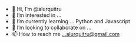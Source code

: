 - 👋 Hi, I’m @alurquitru
- 👀 I’m interested in ...
- 🌱 I’m currently learning ... Python and Javascript
- 💞️ I’m looking to collaborate on ...
- 📫 How to reach me ...alurquitru@gmail.com

<!---
alurquitru/alurquitru is a ✨ special ✨ repository because its `README.md` (this file) appears on your GitHub profile.
You can click the Preview link to take a look at your changes.
--->
